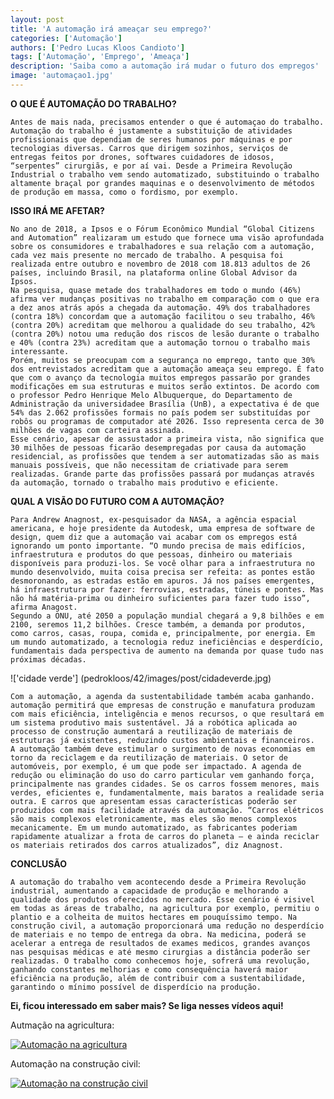 ```yaml
---
layout: post
title: 'A automação irá ameaçar seu emprego?'
categories: ['Automação']
authors: ['Pedro Lucas Kloos Candioto']
tags: ['Automação', 'Emprego', 'Ameaça']
description: 'Saiba como a automação irá mudar o futuro dos empregos'
image: 'automaçao1.jpg'
---
```


**O QUE É AUTOMAÇÃO DO TRABALHO?**

	Antes de mais nada, precisamos entender o que é automaçao do trabalho. Automação do trabalho é justamente a substituição de atividades profissionais que dependiam de seres humanos por máquinas e por tecnologias diversas. Carros que dirigem sozinhos, serviços de entregas feitos por drones, softwares cuidadores de idosos, “serpentes” cirurgiãs, e por aí vai. Desde a Primeira Revolução Industrial o trabalho vem sendo automatizado, substituindo o trabalho altamente braçal por grandes maquinas e o desenvolvimento de métodos de produção em massa, como o fordismo, por exemplo.

**ISSO IRÁ ME AFETAR?**

	No ano de 2018, a Ipsos e o Fórum Econômico Mundial “Global Citizens and Automation” realizaram um estudo que fornece uma visão aprofundada sobre os consumidores e trabalhadores e sua relação com a automação, cada vez mais presente no mercado de trabalho. A pesquisa foi realizada entre outubro e novembro de 2018 com 18.813 adultos de 26 países, incluindo Brasil, na plataforma online Global Advisor da Ipsos.
	Na pesquisa, quase metade dos trabalhadores em todo o mundo (46%) afirma ver mudanças positivas no trabalho em comparação com o que era a dez anos atrás após a chegada da automação. 49% dos trabalhadores (contra 18%) concordam que a automação facilitou o seu trabalho, 46% (contra 20%) acreditam que melhorou a qualidade do seu trabalho, 42% (contra 20%) notou uma redução dos riscos de lesão durante o trabalho e 40% (contra 23%) acreditam que a automação tornou o trabalho mais interessante.
	Porém, muitos se preocupam com a segurança no emprego, tanto que 30% dos entrevistados acreditam que a automação ameaça seu emprego. É fato que com o avanço da tecnologia muitos empregos passarão por grandes modificações em sua estruturas e muitos serão extintos. De acordo com o professor Pedro Henrique Melo Albuquerque, do Departamento de Administração da universidadee Brasília (UnB), a expectativa é de que 54% das 2.062 profissões formais no país podem ser substituídas por robôs ou programas de computador até 2026. Isso representa cerca de 30 milhões de vagas com carteira assinada.
	Esse cenário, apesar de assustador a primeira vista, não significa que 30 milhões de pessoas ficarão desempregadas por causa da automação residencial, as profissões que tendem a ser automatizadas são as mais manuais possíveis, que não necessitam de criativade para serem realizadas. Grande parte das profissões passará por mudanças através da automação, tornado o trabalho mais produtivo e eficiente.

**QUAL A VISÃO DO FUTURO COM A AUTOMAÇÃO?**

	Para Andrew Anagnost, ex-pesquisador da NASA, a agência espacial americana, e hoje presidente da Autodesk, uma empresa de software de design, quem diz que a automação vai acabar com os empregos está ignorando um ponto importante. “O mundo precisa de mais edifícios, infraestrutura e produtos do que pessoas, dinheiro ou materiais disponíveis para produzi-los. Se você olhar para a infraestrutura no mundo desenvolvido, muita coisa precisa ser refeita: as pontes estão desmoronando, as estradas estão em apuros. Já nos países emergentes, há infraestrutura por fazer: ferrovias, estradas, túneis e pontes. Mas não há matéria-prima ou dinheiro suficientes para fazer tudo isso”, afirma Anagost.
	Segundo a ONU, até 2050 a população mundial chegará a 9,8 bilhões e em 2100, seremos 11,2 bilhões. Cresce também, a demanda por produtos, como carros, casas, roupa, comida e, principalmente, por energia. Em um mundo automatizado, a tecnologia reduz ineficiências e desperdício, fundamentais dada perspectiva de aumento na demanda por quase tudo nas próximas décadas.

!['cidade verde'] (pedrokloos/42/images/post/cidadeverde.jpg)

	Com a automação, a agenda da sustentabilidade também acaba ganhando. automação permitirá que empresas de construção e manufatura produzam com mais eficiência, inteligência e menos recursos, o que resultará em um sistema produtivo mais sustentável. Já a robótica aplicada ao processo de construção aumentará a reutilização de materiais de estruturas já existentes, reduzindo custos ambientais e financeiros.
	A automação também deve estimular o surgimento de novas economias em torno da reciclagem e da reutilização de materiais. O setor de automóveis, por exemplo, é um que pode ser impactado. A agenda de redução ou eliminação do uso do carro particular vem ganhando força, principalmente nas grandes cidades. Se os carros fossem menores, mais verdes, eficientes e, fundamentalmente, mais baratos a realidade seria outra. E carros que apresentam essas características poderão ser produzidos com mais facilidade através da automação. “Carros elétricos são mais complexos eletronicamente, mas eles são menos complexos mecanicamente. Em um mundo automatizado, as fabricantes poderiam rapidamente atualizar a frota de carros do planeta – e ainda reciclar os materiais retirados dos carros atualizados”, diz Anagnost.

**CONCLUSÃO**

	A automação do trabalho vem acontecendo desde a Primeira Revolução industrial, aumentando a capacidade de produção e melhorando a qualidade dos produtos oferecidos no mercado. Esse cenário é visivel em todas as áreas de trabalho, na agricultura por exemplo, permitiu o plantio e a colheita de muitos hectares em pouquíssimo tempo. Na construção civil, a automação proporcionará uma redução no desperdício de materiais e no tempo de entrega da obra. Na medicina, poderá se acelerar a entrega de resultados de exames medicos, grandes avanços nas pesquisas médicas e até mesmo cirurgias a distância poderão ser realizadas. O trabalho como conhecemos hoje, sofrerá uma revolução, ganhando constantes melhorias e como consequência haverá maior eficiência na produção, além de contribuir com a sustentabilidade, garantindo o mínimo possível de disperdício na produção.


**Ei, ficou interessado em saber mais? Se liga nesses vídeos aqui!**

Autmação na agricultura:

[![Automação na agricultura](http://img.youtube.com/vi/FdX4wDMqcLA/0.jpg)](http://www.youtube.com/watch?v=FdX4wDMqcLA)

Automação na construção civil:

[![Automação na construção civil](http://img.youtube.com/vi/JwiecFx-i50/0.jpg)](http://www.youtube.com/watch?v=JwiecFx-i50)

